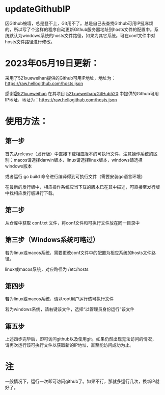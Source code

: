 # updateGithubIP
因Github被墙，总是登不上，Git用不了。总是自己去查找Github可用IP挺麻烦的，所以写了个这样的程序自动更新Github服务器地址到hosts文件的配置中。系统默认为windows系统的hosts文件路径，如果为其它系统，可在conf文件中对hosts文件路径进行修改。

# 2023年05月19日更新：
采用了521xueweihan提供的Github可用IP地址，地址为：https://raw.hellogithub.com/hosts.json

感谢[@521xueweihan](https://github.com/521xueweihan) 在其项目 [521xueweihan/GitHub520](https://github.com/521xueweihan/GitHub520) 中提供的Github可用IP地址，地址为：https://raw.hellogithub.com/hosts.json
# 使用方法：
## 第一步
首先从release（发行版）中直接下载相应版本的可执行文件，注意操作系统的区别：macos请选择darwin版本，linux请选择linux版本，windows请选择windows版本

或者运行 go build 命令进行编译得到可执行文件（需要安装go语言环境）

在最新的发行版中，相应操作系统应当下载的版本已在其中描述，可直接至发行版中找相应发行版进行下载。
## 第二步
从仓库中获取 conf.txt 文件，将conf文件和可执行文件放在同一目录中
## 第三步（Windows系统可略过）
若为linux或macos系统，需要更改conf文件中的配置为相应系统的hosts文件路径。

linux或macos系统，对应路径为 /etc/hosts
## 第四步
若为linux或macos系统，请以root用户运行该可执行文件

若为windows系统，请右键该文件，选择“以管理员身份运行”该文件
## 第五步
上述四步完毕后，即可访问github以及使用git。如果仍然出现无法访问的情况，请再次运行该可执行文件以获取新的IP地址，直至能访问成功为止。

# 注
一般情况下，运行一次即可访问github了。如果不行，那就多运行几次，换新IP就好了。
